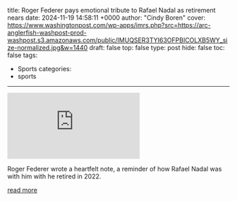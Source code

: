 title: Roger Federer pays emotional tribute to Rafael Nadal as retirement nears
date: 2024-11-19 14:58:11 +0000
author: "Cindy Boren"
cover: https://www.washingtonpost.com/wp-apps/imrs.php?src=https://arc-anglerfish-washpost-prod-washpost.s3.amazonaws.com/public/IMUQSER3TYI63OFPBICOLXB5WY_size-normalized.jpg&w=1440
draft: false
top: false
type: post
hide: false
toc: false
tags:
  - Sports
categories:
  - sports
---

![](https://www.washingtonpost.com/wp-apps/imrs.php?src=https://arc-anglerfish-washpost-prod-washpost.s3.amazonaws.com/public/IMUQSER3TYI63OFPBICOLXB5WY_size-normalized.jpg&w=1440)

Roger Federer wrote a heartfelt note, a reminder of how Rafael Nadal was with him with he retired in 2022.

[read more](https://www.washingtonpost.com/sports/2024/11/19/rafael-nadal-roger-federer-emotional-tribute/)
